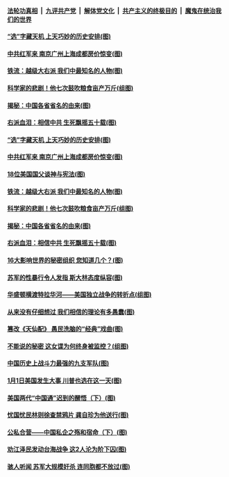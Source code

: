 

####  [法轮功真相](../../../../basic/blob/master/README.md?t=01061531) &nbsp;|&nbsp; [九评共产党](../../../../9ping.md/blob/master/README.md?t=01061531) &nbsp;|&nbsp; [解体党文化](../../../../jtdwh.md/blob/master/README.md?t=01061531)  &nbsp;|&nbsp; [共产主义的终极目的](../../../../gczydzjmd.md/blob/master/README.md?t=01061531) &nbsp;|&nbsp; [魔鬼在统治我们的世界](../../../../mgztzwmdsj.md/blob/master/README.md?t=01061531) 

#### [“选”字藏天机 上天巧妙的历史安排(图)](../pages/p6/958161.md?t=01061531) 

#### [中共红军来 南京广州上海成都房价惊变(图)](../pages/p6/957934.md?t=01061531) 

#### [铁流：越级大右派 我们中最知名的人物(图)](../pages/p6/956329.md?t=01061531) 

#### [科学家的悲剧！他七次鼓吹粮食亩产万斤(组图)](../pages/p6/957851.md?t=01061531) 

#### [揭秘：中国各省省名的由来(图)](../pages/p6/957221.md?t=01061531) 

#### [右派血泪：相信中共 生死飘摇五十载(图)](../pages/p6/956343.md?t=01061531) 

#### [“选”字藏天机 上天巧妙的历史安排(图)](../pages/p6/958161.md?t=01061531) 

#### [中共红军来 南京广州上海成都房价惊变(图)](../pages/p6/957934.md?t=01061531) 

#### [18位美国国父谈神与宪法(图)](../pages/p6/958060.md?t=01061531) 

#### [铁流：越级大右派 我们中最知名的人物(图)](../pages/p6/956329.md?t=01061531) 

#### [科学家的悲剧！他七次鼓吹粮食亩产万斤(组图)](../pages/p6/957851.md?t=01061531) 

#### [揭秘：中国各省省名的由来(图)](../pages/p6/957221.md?t=01061531) 

#### [右派血泪：相信中共 生死飘摇五十载(图)](../pages/p6/956343.md?t=01061531) 

#### [16大影响世界的秘密组织 您知道几个？(图)](../pages/p6/957909.md?t=01061531) 

#### [苏军的性暴行令人发指 斯大林态度纵容(图)](../pages/p6/957185.md?t=01061531) 

#### [华盛顿横渡特拉华河——美国独立战争的转折点(组图)](../pages/p6/957797.md?t=01061531) 

#### [从来没有仔细想过 我们相信的理论有多愚蠢(图)](../pages/p6/956683.md?t=01061531) 

#### [篡改《天仙配》 愚民洗脑的“经典”戏曲(图)](../pages/p6/952961.md?t=01061531) 

#### [不能说的秘密 这女谍为何终身被监控？(组图)](../pages/p6/957551.md?t=01061531) 

#### [中国历史上战斗力最强的九支军队(图)](../pages/p6/957680.md?t=01061531) 

#### [1月1日美国发生大事 川普也选在这一天(图)](../pages/p6/957595.md?t=01061531) 

#### [美国两代“中国通”迟到的醒悟（下）(图)](../pages/p6/957313.md?t=01061531) 

#### [忧国忧民林则徐查禁鸦片 龚自珍为他送行(图)](../pages/p6/956394.md?t=01061531) 

#### [公私合营——中国私企之殇和宿命（下）(图)](../pages/p6/957265.md?t=01061531) 

#### [劝江泽民发动台海战争 这2人沦为阶下囚(图)](../pages/p6/957188.md?t=01061531) 

#### [骇人听闻 苏军大规模奸杀 连同胞都不放过(图)](../pages/p6/957181.md?t=01061531) 

